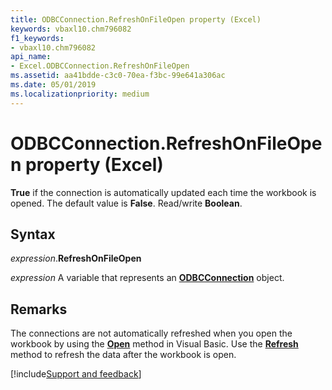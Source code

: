 ```yaml
---
title: ODBCConnection.RefreshOnFileOpen property (Excel)
keywords: vbaxl10.chm796082
f1_keywords:
- vbaxl10.chm796082
api_name:
- Excel.ODBCConnection.RefreshOnFileOpen
ms.assetid: aa41bdde-c3c0-70ea-f3bc-99e641a306ac
ms.date: 05/01/2019
ms.localizationpriority: medium
---
```



# ODBCConnection.RefreshOnFileOpen property (Excel)

**True** if the connection is automatically updated each time the workbook is opened. The default value is **False**. Read/write **Boolean**.


## Syntax

_expression_.**RefreshOnFileOpen**

_expression_ A variable that represents an **[ODBCConnection](Excel.ODBCConnection.md)** object.


## Remarks

The connections are not automatically refreshed when you open the workbook by using the **[Open](Excel.Workbooks.Open.md)** method in Visual Basic. Use the **[Refresh](Excel.ODBCConnection.Refresh.md)** method to refresh the data after the workbook is open.



[!include[Support and feedback](~/includes/feedback-boilerplate.md)]